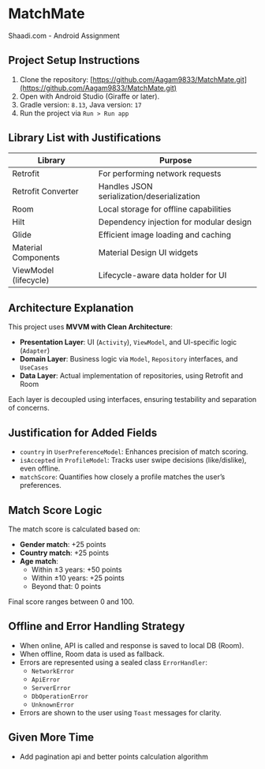 # MatchMate

Shaadi.com - Android Assignment

## Project Setup Instructions

1. Clone the
   repository: [https://github.com/Aagam9833/MatchMate.git](https://github.com/Aagam9833/MatchMate.git)
2. Open with Android Studio (Giraffe or later).
3. Gradle version: `8.13`, Java version: `17`
4. Run the project via `Run > Run app`

## Library List with Justifications

| Library               | Purpose                                    |
|-----------------------|--------------------------------------------|
| Retrofit              | For performing network requests            |
| Retrofit Converter    | Handles JSON serialization/deserialization |
| Room                  | Local storage for offline capabilities     |
| Hilt                  | Dependency injection for modular design    |
| Glide                 | Efficient image loading and caching        |
| Material Components   | Material Design UI widgets                 |
| ViewModel (lifecycle) | Lifecycle-aware data holder for UI         |

## Architecture Explanation

This project uses **MVVM with Clean Architecture**:

- **Presentation Layer**: UI (`Activity`), `ViewModel`, and UI-specific logic (`Adapter`)
- **Domain Layer**: Business logic via `Model`, `Repository` interfaces, and `UseCases`
- **Data Layer**: Actual implementation of repositories, using Retrofit and Room

Each layer is decoupled using interfaces, ensuring testability and separation of concerns.

## Justification for Added Fields

- `country` in `UserPreferenceModel`: Enhances precision of match scoring.
- `isAccepted` in `ProfileModel`: Tracks user swipe decisions (like/dislike), even offline.
- `matchScore`: Quantifies how closely a profile matches the user’s preferences.

## Match Score Logic

The match score is calculated based on:

- **Gender match**: +25 points
- **Country match**: +25 points
- **Age match**:
  - Within ±3 years: +50 points
  - Within ±10 years: +25 points
  - Beyond that: 0 points

Final score ranges between 0 and 100.

## Offline and Error Handling Strategy

- When online, API is called and response is saved to local DB (Room).
- When offline, Room data is used as fallback.
- Errors are represented using a sealed class `ErrorHandler`:
  - `NetworkError`
  - `ApiError`
  - `ServerError`
  - `DbOperationError`
  - `UnknownError`
- Errors are shown to the user using `Toast` messages for clarity.

## Given More Time

- Add pagination api and better points calculation algorithm
